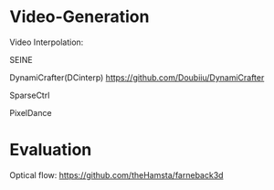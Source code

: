 # Video-Generation

Video Interpolation:

SEINE

DynamiCrafter(DCinterp)  https://github.com/Doubiiu/DynamiCrafter

SparseCtrl

PixelDance


# Evaluation
Optical flow:  https://github.com/theHamsta/farneback3d
